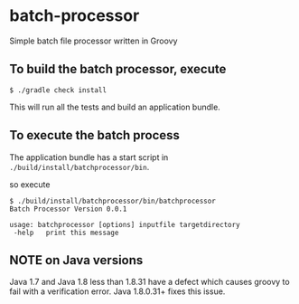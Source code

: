 # batch-processor
Simple batch file processor written in Groovy

## To build the batch processor, execute

```
$ ./gradle check install
```

This will run all the tests and build an application bundle.

## To execute the batch process

The application bundle has a start script in `./build/install/batchprocessor/bin`.

so execute

```
$ ./build/install/batchprocessor/bin/batchprocessor
Batch Processor Version 0.0.1

usage: batchprocessor [options] inputfile targetdirectory
 -help   print this message
```

## NOTE on Java versions

Java 1.7 and Java 1.8 less than 1.8.31 have a defect which causes groovy to fail with a verification error.
Java 1.8.0.31+ fixes this issue.
